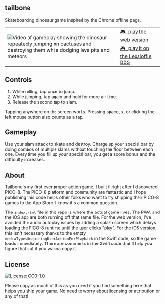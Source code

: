 tailbone
--------

Skateboarding dinosaur game inspired by the Chrome offline page.

<table>
  <tbody>
    <tr>
      <td rowspan="3">
        <img
          alt="Video of gameplay showing the dinosaur repeatedly jumping on cactuses and destroying them while dodging lava pits and meteors"
          src="https://henrycatalinismith.github.io/tailbone/videos/demo-128x128.gif"
        />
      </td>
      <td>
        <a href="https://henrycatalinismith.github.io/tailbone">
          🎮 &nbsp;play the web version
        </a>
      </td>
    </tr>
    <tr>
      <td>
        <a href="https://www.lexaloffle.com/bbs/?tid=39335">
          🎮 &nbsp;play it on the Lexaloffle BBS
        </a>
      </td>
    </tr>
  </tbody>
</table>

Controls
--------

1. While rolling, tap once to jump.
2. While jumping, tap again and hold for more air time.
3. Release the second tap to slam.

Tapping anywhere on the screen works. Pressing space, x, or clicking the left
mouse button also counts as a tap.

Gameplay
--------

Use your slam attack to skate and destroy. Charge up your special bar by doing
combos of multiple slams without touching the floor between each one. Every time
you fill up your special bar, you get a score bonus and the difficulty
increases.

About
-----

Tailbone's my first ever proper action game. I built it right after I discovered
PICO-8. The PICO-8 platform and community are fantastic and I hope publishing
this code helps other folks who want to try shipping their PICO-8 games to the
App Store. I know it's a common question.

The `index.html` file in this repo is where the actual game lives. The PWA and
the iOS app are both running off that same file. For the web version, I've
avoided the audio autoplay issues by adding a splash screen which delays loading
the PICO-8 runtime until the user clicks "play". For the iOS version, this isn't
necessary thanks to the empty `mediaTypesRequiringUserActionForPlayback` in the
Swift code, so the game loads immediately. There are comments in the Swift code
that'll help you figure that out if you wanna copy it.

License
-------

[![License: CC0-1.0](https://licensebuttons.net/l/zero/1.0/80x15.png)](http://creativecommons.org/publicdomain/zero/1.0/)

Please copy as much of this as you need if you find something here that helps
you ship your game. No need to worry about licensing or attribution or any of
that!

